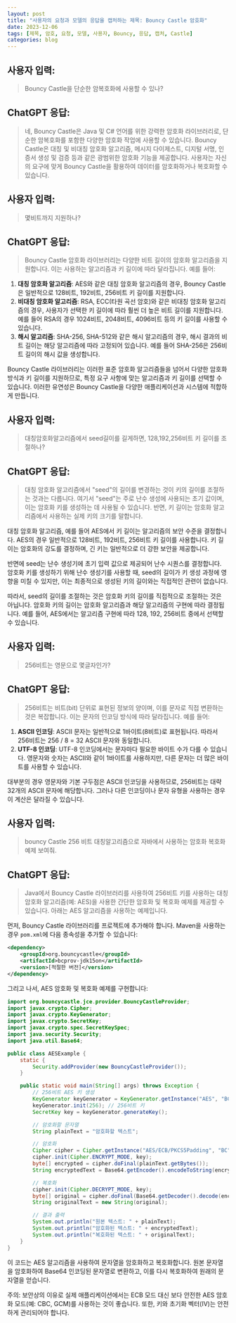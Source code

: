```yaml
---
layout: post
title: "사용자의 요청과 모델의 응답을 캡처하는 제목: Bouncy Castle 암호화"
date: 2023-12-06
tags: [제목, 암호, 요청, 모델, 사용자, Bouncy, 응답, 캡처, Castle]
categories: blog
---
```


## 사용자 입력:
>  Bouncy Castle을 단순한 암복호화에 사용할 수 있나?

## ChatGPT 응답:
> 네, Bouncy Castle은 Java 및 C# 언어를 위한 강력한 암호화 라이브러리로, 단순한 암복호화를 포함한 다양한 암호화 작업에 사용할 수 있습니다. Bouncy Castle은 대칭 및 비대칭 암호화 알고리즘, 메시지 다이제스트, 디지털 서명, 인증서 생성 및 검증 등과 같은 광범위한 암호화 기능을 제공합니다. 사용자는 자신의 요구에 맞게 Bouncy Castle을 활용하여 데이터를 암호화하거나 복호화할 수 있습니다.

## 사용자 입력:
> 몇비트까지 지원하나?

## ChatGPT 응답:
> Bouncy Castle 암호화 라이브러리는 다양한 비트 길이의 암호화 알고리즘을 지원합니다. 이는 사용하는 알고리즘과 키 길이에 따라 달라집니다. 예를 들어:

1. **대칭 암호화 알고리즘**: AES와 같은 대칭 암호화 알고리즘의 경우, Bouncy Castle은 일반적으로 128비트, 192비트, 256비트 키 길이를 지원합니다.
2. **비대칭 암호화 알고리즘**: RSA, ECC(타원 곡선 암호)와 같은 비대칭 암호화 알고리즘의 경우, 사용자가 선택한 키 길이에 따라 훨씬 더 높은 비트 길이를 지원합니다. 예를 들어 RSA의 경우 1024비트, 2048비트, 4096비트 등의 키 길이를 사용할 수 있습니다.
3. **해시 알고리즘**: SHA-256, SHA-512와 같은 해시 알고리즘의 경우, 해시 결과의 비트 길이는 해당 알고리즘에 따라 고정되어 있습니다. 예를 들어 SHA-256은 256비트 길이의 해시 값을 생성합니다.

Bouncy Castle 라이브러리는 이러한 표준 암호화 알고리즘들을 넘어서 다양한 암호화 방식과 키 길이를 지원하므로, 특정 요구 사항에 맞는 알고리즘과 키 길이를 선택할 수 있습니다. 이러한 유연성은 Bouncy Castle을 다양한 애플리케이션과 시스템에 적합하게 만듭니다.

## 사용자 입력:
> 대칭암호화알고리즘에서  seed길이를 길게하면, 128,192,256비트 키 길이를 조절하나?

## ChatGPT 응답:
> 대칭 암호화 알고리즘에서 "seed"의 길이를 변경하는 것이 키의 길이를 조절하는 것과는 다릅니다. 여기서 "seed"는 주로 난수 생성에 사용되는 초기 값이며, 이는 암호화 키를 생성하는 데 사용될 수 있습니다. 반면, 키 길이는 암호화 알고리즘에서 사용하는 실제 키의 크기를 말합니다.

대칭 암호화 알고리즘, 예를 들어 AES에서 키 길이는 알고리즘의 보안 수준을 결정합니다. AES의 경우 일반적으로 128비트, 192비트, 256비트 키 길이를 사용합니다. 키 길이는 암호화의 강도를 결정하며, 긴 키는 일반적으로 더 강한 보안을 제공합니다.

반면에 seed는 난수 생성기에 초기 입력 값으로 제공되어 난수 시퀀스를 결정합니다. 암호화 키를 생성하기 위해 난수 생성기를 사용할 때, seed의 길이가 키 생성 과정에 영향을 미칠 수 있지만, 이는 최종적으로 생성된 키의 길이와는 직접적인 관련이 없습니다.

따라서, seed의 길이를 조절하는 것은 암호화 키의 길이를 직접적으로 조절하는 것은 아닙니다. 암호화 키의 길이는 암호화 알고리즘과 해당 알고리즘의 구현에 따라 결정됩니다. 예를 들어, AES에서는 알고리즘 구현에 따라 128, 192, 256비트 중에서 선택할 수 있습니다.

## 사용자 입력:
> 256비트는 영문으로 몇글자인가?

## ChatGPT 응답:
> 256비트는 비트(bit) 단위로 표현된 정보의 양이며, 이를 문자로 직접 변환하는 것은 복잡합니다. 이는 문자의 인코딩 방식에 따라 달라집니다. 예를 들어:

1. **ASCII 인코딩**: ASCII 문자는 일반적으로 1바이트(8비트)로 표현됩니다. 따라서 256비트는 256 / 8 = 32 ASCII 문자와 동일합니다.
2. **UTF-8 인코딩**: UTF-8 인코딩에서는 문자마다 필요한 바이트 수가 다를 수 있습니다. 영문자와 숫자는 ASCII와 같이 1바이트를 사용하지만, 다른 문자는 더 많은 바이트를 사용할 수 있습니다.

대부분의 경우 영문자와 기본 구두점은 ASCII 인코딩을 사용하므로, 256비트는 대략 32개의 ASCII 문자에 해당합니다. 그러나 다른 인코딩이나 문자 유형을 사용하는 경우 이 계산은 달라질 수 있습니다.

## 사용자 입력:
> bouncy Castle 256 비트 대칭알고리즘으로 자바에서 사용하는 암호화 복호화 예제 보여줘.

## ChatGPT 응답:
> Java에서 Bouncy Castle 라이브러리를 사용하여 256비트 키를 사용하는 대칭 암호화 알고리즘(예: AES)을 사용한 간단한 암호화 및 복호화 예제를 제공할 수 있습니다. 아래는 AES 알고리즘을 사용하는 예제입니다.

먼저, Bouncy Castle 라이브러리를 프로젝트에 추가해야 합니다. Maven을 사용하는 경우 `pom.xml`에 다음 종속성을 추가할 수 있습니다:

```xml
<dependency>
    <groupId>org.bouncycastle</groupId>
    <artifactId>bcprov-jdk15on</artifactId>
    <version>[적절한 버전]</version>
</dependency>
```

그리고 나서, AES 암호화 및 복호화 예제를 구현합니다:

```java
import org.bouncycastle.jce.provider.BouncyCastleProvider;
import javax.crypto.Cipher;
import javax.crypto.KeyGenerator;
import javax.crypto.SecretKey;
import javax.crypto.spec.SecretKeySpec;
import java.security.Security;
import java.util.Base64;

public class AESExample {
    static {
        Security.addProvider(new BouncyCastleProvider());
    }

    public static void main(String[] args) throws Exception {
        // 256비트 AES 키 생성
        KeyGenerator keyGenerator = KeyGenerator.getInstance("AES", "BC");
        keyGenerator.init(256); // 256비트 키
        SecretKey key = keyGenerator.generateKey();

        // 암호화할 문자열
        String plainText = "암호화할 텍스트";

        // 암호화
        Cipher cipher = Cipher.getInstance("AES/ECB/PKCS5Padding", "BC");
        cipher.init(Cipher.ENCRYPT_MODE, key);
        byte[] encrypted = cipher.doFinal(plainText.getBytes());
        String encryptedText = Base64.getEncoder().encodeToString(encrypted);

        // 복호화
        cipher.init(Cipher.DECRYPT_MODE, key);
        byte[] original = cipher.doFinal(Base64.getDecoder().decode(encryptedText));
        String originalText = new String(original);

        // 결과 출력
        System.out.println("원본 텍스트: " + plainText);
        System.out.println("암호화된 텍스트: " + encryptedText);
        System.out.println("복호화된 텍스트: " + originalText);
    }
}
```

이 코드는 AES 알고리즘을 사용하여 문자열을 암호화하고 복호화합니다. 원본 문자열을 암호화하여 Base64 인코딩된 문자열로 변환하고, 이를 다시 복호화하여 원래의 문자열을 얻습니다.

주의: 보안상의 이유로 실제 애플리케이션에서는 ECB 모드 대신 보다 안전한 AES 암호화 모드(예: CBC, GCM)를 사용하는 것이 좋습니다. 또한, 키와 초기화 벡터(IV)는 안전하게 관리되어야 합니다.

